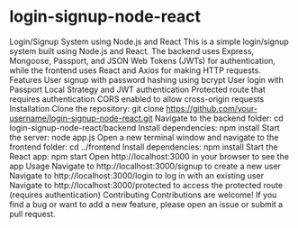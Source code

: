 # login-signup-node-react
Login/Signup System using Node.js and React
This is a simple login/signup system built using Node.js and React. The backend uses Express, Mongoose, Passport, and JSON Web Tokens (JWTs) for authentication, while the frontend uses React and Axios for making HTTP requests.
Features
User signup with password hashing using bcrypt
User login with Passport Local Strategy and JWT authentication
Protected route that requires authentication
CORS enabled to allow cross-origin requests
Installation
Clone the repository: git clone https://github.com/your-username/login-signup-node-react.git
Navigate to the backend folder: cd login-signup-node-react/backend
Install dependencies: npm install
Start the server: node app.js
Open a new terminal window and navigate to the frontend folder: cd ../frontend
Install dependencies: npm install
Start the React app: npm start
Open http://localhost:3000 in your browser to see the app
Usage
Navigate to http://localhost:3000/signup to create a new user
Navigate to http://localhost:3000/login to log in with an existing user
Navigate to http://localhost:3000/protected to access the protected route (requires authentication)
Contributing
Contributions are welcome! If you find a bug or want to add a new feature, please open an issue or submit a pull request.
